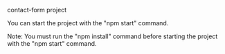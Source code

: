 contact-form project 

You can start the project with the "npm start" command.

Note: You must run the "npm install" command before starting the project with the "npm start" command.
